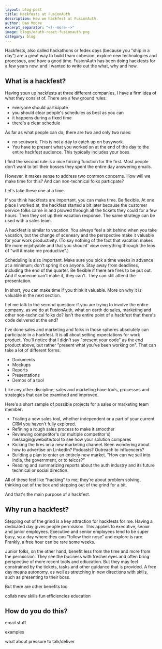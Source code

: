 ```yaml
---
layout: blog-post
title: Hackfests at FusionAuth
description: How we hackfest at FusionAuth.
author: Dan Moore
excerpt_separator: "<!--more-->"
image: blogs/oauth-react-fusionauth.png
category: blog
---
```


Hackfests, also called hackathons or fedex days (because you "ship in a day") are a great way to build team cohesion, explore new technologies and processes, and have a good time. FusionAuth has been doing hackfests for a few years now, and I wanted to write out the what, why and how.

<!--more-->

## What is a hackfest?

Having spun up hackfests at three different companies, I have a firm idea of what they consist of. There are a few ground rules:

* everyone should participate
* you should clear people's schedules as best as you can
* it happens during a fixed time
* there's a clear schedule

As far as what people can do, there are two and only two rules:

* no scutwork. This is not a day to catch up on busywork.
* You have to present what you worked on at the end of the day to the entire hackfest audience. This typically includes your boss.

I find the second rule is a nice forcing function for the first. Most people don't want to tell their bosses they spent the entire day answering emails.

However, it makes sense to address two common concerns. How will we make time for this? And can non-technical folks particpate?

Let's take these one at a time.

If you think hackfests are important, you can make time. Be flexible. At one place I worked at, the hackfest started a bit later because the customer service folks came in and plowed through all the tickets they could for a few hours. Then they set up their vacation response. The same strategy can be used with a sales team.

A hackfest is similar to vacation. You always feel a bit behind when you take vacation, but the change of sceneary and the perspective make it valuable for your work productivity. (To say nothing of the fact that vacation makes life more enjohyable and that you shoulnt' view everything through the lens of "will it make me productive".)

Scheduling is also important. Make sure you pick a time weeks in advance at a minimum; don't spring it on anyone. Stay away from deadlines, including the end of the quarter. Be flexible if there are fires to be put out. And if someone can't make it, they can't. They can still attend the presentation. 

In short, you can make time if you think it valuable. More on why it is valuable in the next section.

Let me talk to the second question: if you are trying to involve the entire company, as we do at FusionAuth, what on earth do sales, marketing and other non-technical folks do? Isn't the entire point of a hackfest that there's code delivered at the end?

I've done sales and marketing and folks in those spheres absolutely can participate in a hackfest. It is all about setting expectations for work product. You'll notice that I didn't say "present your code" as the end product above, but rather "present what you've been working on". That can take a lot of different forms:

* Documents
* Mockups
* Reports
* Presentations
* Demos of a tool

Like any other discipline, sales and marketing have tools, processes and strategies that can be examined and improved.

Here's a short sample of possible projects for a sales or marketing team member:

* Trialing a new sales tool, whether independent or a part of your current CRM you haven't fully explored.
* Refining a rough sales process to make it smoother
* Reviewing competitor's (or multiple competitor's) messaging/website/tool to see how your solution compares
* Kicking the tires on a new marketing channel. Been wondering about how to advertise on LinkedIn? Podcasts? Outreach to influencers?
* Building a plan to enter an entirely new market. "How can we sell into India, the government, or to telcos?"
* Reading and summarizing reports about the auth industry and its future technical or social direction.

All of these feel like "hacking" to me; they're about problem solving, thinking out of the box and stepping out of the grind for a bit.

And that's the main purpose of a hackfest.

## Why run a hackfest?

Stepping out of the grind is a key attraction for hackfests for me. Having a dedicated day gives people permisison. This applies to executive, senior and junior employees. Executive and senior employees tend to be super busy, so a day where they can "follow their nose" and explore is rare. Frankly, a free hour can be rare some weeks.

Junior folks, on the other hand, benefit less from the time and more from the permission. They see the business with fresher eyes and often bring perspective of more recent tools and ediucation. But they may feel constrained by the tickets, tasks and other guidance that is provided. A free day means autonomy, as well as stretching in new directions with skills, such as presenting to their boss.

But there are other benefits too

collab
new skills
fun
efficiencies
education

## How do you do this?

email stuff

examples

what about pressure to talk/deliver
